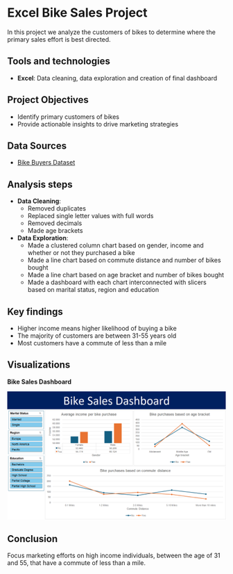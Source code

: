 # Excel Bike Sales Project
In this project we analyze the customers of bikes to determine where the primary sales effort is best directed. 

## Tools and technologies
- **Excel**: Data cleaning, data exploration and creation of final dashboard

## Project Objectives
- Identify primary customers of bikes
- Provide actionable insights to drive marketing strategies

## Data Sources
- [Bike Buyers Dataset](bike_buyers_dataset.xlsx)

## Analysis steps
- **Data Cleaning**:
  - Removed duplicates
  - Replaced single letter values with full words
  - Removed decimals
  - Made age brackets
- **Data Exploration**:
  -  Made a clustered column chart based on gender, income and whether or not they purchased a bike
  -  Made a line chart based on commute distance and number of bikes bought
  -  Made a line chart based on age bracket and number of bikes bought
  -  Made a dashboard with each chart interconnected with slicers based on marital status, region and education

## Key findings
- Higher income means higher likelihood of buying a bike
- The majority of customers are between 31-55 years old
- Most customers have a commute of less than a mile 

## Visualizations
**Bike Sales Dashboard**

![Bike Sales Dashboard](bike_sales_dashboard.png)

## Conclusion
Focus marketing efforts on high income individuals, between the age of 31 and 55, that have a commute of less than a mile.
